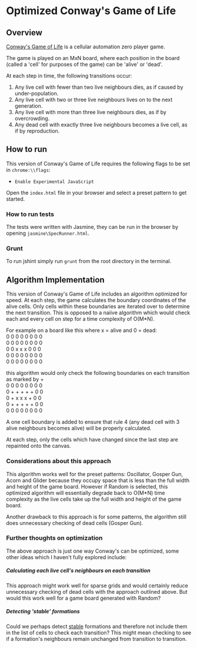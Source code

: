 Optimized Conway's Game of Life
===============================

## Overview
[Conway's Game of Life](http://en.wikipedia.org/wiki/Conway's_Game_of_Life) is a cellular automation zero player game.

The game is played on an MxN board, where each position in the board (called a 'cell' for purposes of the game) can be 'alive' or 'dead'.

At each step in time, the following transitions occur:

1. Any live cell with fewer than two live neighbours dies, as if caused by under-population.
2. Any live cell with two or three live neighbours lives on to the next generation.
3. Any live cell with more than three live neighbours dies, as if by overcrowding.
4. Any dead cell with exactly three live neighbours becomes a live cell, as if by reproduction.

## How to run
This version of Conway's Game of Life requires the following flags to be set in `chrome:\\flags`:
* `Enable Experimental JavaScript`

Open the `index.html` file in your browser and select a preset pattern to get started.

### How to run tests
The tests were written with Jasmine, they can be run in the browser by opening `jasmine\SpecRunner.html`.

### Grunt
To run jshint simply run `grunt` from the root directory in the terminal. 

## Algorithm Implementation
This version of Conway's Game of Life includes an algorithm optimized for speed. At each step, the game calculates the boundary coordinates of the alive cells. Only cells within these boundaries are iterated over to determine the next transition. This is opposed to a naiive algorithm which would check each and every cell on step for a time complexity of O(M*N).

For example on a board like this where x = alive and 0 = dead: <br/>
0 0 0 0 0 0 0 0 <br/>
0 0 0 0 0 0 0 0 <br/>
0 0 x x x 0 0 0 <br/>
0 0 0 0 0 0 0 0 <br/>
0 0 0 0 0 0 0 0 <br/>

this algorithm would only check the following boundaries on each transition as marked by + <br/>
0 0 0 0 0 0 0 0 <br/>
0 + + + + + 0 0 <br/>
0 + x x x + 0 0 <br/>
0 + + + + + 0 0 <br/>
0 0 0 0 0 0 0 0 <br/>

A one cell boundary is added to ensure that rule 4 (any dead cell with 3 alive neighbours becomes alive) will be properly calculated.

At each step, only the cells which have changed since the last step are repainted onto the canvas.  

### Considerations about this approach
This algorithm works well for the preset patterns: Oscillator, Gosper Gun, Acorn and Glider because they occupy space that is less than the full width and height of the game board. However if Random is selected, this optimized algorithm will essentially degrade back to O(M*N) time complexity as the live cells take up the full width and height of the game board.

Another drawback to this approach is for some patterns, the algorithm still does unnecessary checking of dead cells (Gosper Gun).

### Further thoughts on optimization
The above approach is just one way Conway's can be optimized, some other ideas which I haven't fully explored include:
##### Calculating each live cell's neighbours on each transition
This approach might work well for sparse grids and would certainly reduce unnecessary checking of dead cells with the approach outlined above. But would this work well for a game board generated with Random?  
##### Detecting 'stable' formations
Could we perhaps detect [stable](http://en.wikipedia.org/wiki/Still_life_(cellular_automaton)) formations and therefore not include them in the list of cells to check each transition? This might mean checking to see if a formation's neighbours remain unchanged from transition to transition. 
